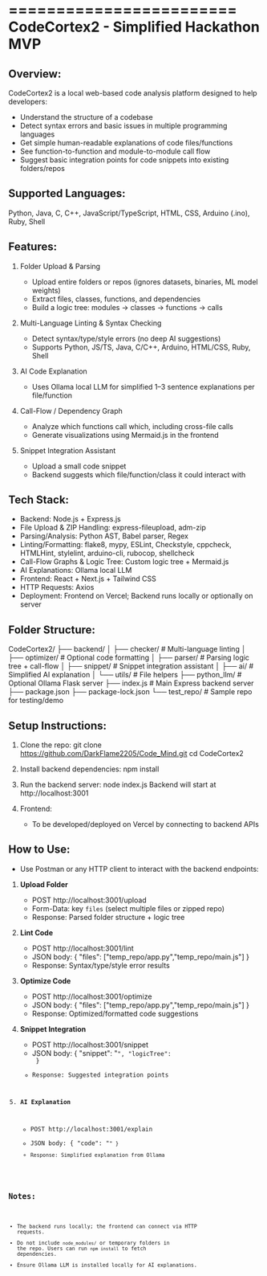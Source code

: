 ========================
CodeCortex2 - Simplified Hackathon MVP
========================

Overview:
---------
CodeCortex2 is a local web-based code analysis platform designed to help developers:

- Understand the structure of a codebase
- Detect syntax errors and basic issues in multiple programming languages
- Get simple human-readable explanations of code files/functions
- See function-to-function and module-to-module call flow
- Suggest basic integration points for code snippets into existing folders/repos

Supported Languages:
--------------------
Python, Java, C, C++, JavaScript/TypeScript, HTML, CSS, Arduino (.ino), Ruby, Shell

Features:
---------
1. Folder Upload & Parsing
   - Upload entire folders or repos (ignores datasets, binaries, ML model weights)
   - Extract files, classes, functions, and dependencies
   - Build a logic tree: modules → classes → functions → calls

2. Multi-Language Linting & Syntax Checking
   - Detect syntax/type/style errors (no deep AI suggestions)
   - Supports Python, JS/TS, Java, C/C++, Arduino, HTML/CSS, Ruby, Shell

3. AI Code Explanation
   - Uses Ollama local LLM for simplified 1–3 sentence explanations per file/function

4. Call-Flow / Dependency Graph
   - Analyze which functions call which, including cross-file calls
   - Generate visualizations using Mermaid.js in the frontend

5. Snippet Integration Assistant
   - Upload a small code snippet
   - Backend suggests which file/function/class it could interact with

Tech Stack:
-----------
- Backend: Node.js + Express.js
- File Upload & ZIP Handling: express-fileupload, adm-zip
- Parsing/Analysis: Python AST, Babel parser, Regex
- Linting/Formatting: flake8, mypy, ESLint, Checkstyle, cppcheck, HTMLHint, stylelint, arduino-cli, rubocop, shellcheck
- Call-Flow Graphs & Logic Tree: Custom logic tree + Mermaid.js
- AI Explanations: Ollama local LLM
- Frontend: React + Next.js + Tailwind CSS
- HTTP Requests: Axios
- Deployment: Frontend on Vercel; Backend runs locally or optionally on server

Folder Structure:
-----------------
CodeCortex2/
├── backend/
│   ├── checker/          # Multi-language linting
│   ├── optimizer/        # Optional code formatting
│   ├── parser/           # Parsing logic tree + call-flow
│   ├── snippet/          # Snippet integration assistant
│   ├── ai/               # Simplified AI explanation
│   └── utils/            # File helpers
├── python_llm/           # Optional Ollama Flask server
├── index.js              # Main Express backend server
├── package.json
├── package-lock.json
└── test_repo/            # Sample repo for testing/demo

Setup Instructions:
-------------------
1. Clone the repo:
   git clone https://github.com/DarkFlame2205/Code_Mind.git
   cd CodeCortex2

2. Install backend dependencies:
   npm install

3. Run the backend server:
   node index.js
   Backend will start at http://localhost:3001

4. Frontend:
   - To be developed/deployed on Vercel by connecting to backend APIs

How to Use:
-----------
- Use Postman or any HTTP client to interact with the backend endpoints:

1. **Upload Folder**
   - POST http://localhost:3001/upload
   - Form-Data: key `files` (select multiple files or zipped repo)
   - Response: Parsed folder structure + logic tree

2. **Lint Code**
   - POST http://localhost:3001/lint
   - JSON body: { "files": ["temp_repo/app.py","temp_repo/main.js"] }
   - Response: Syntax/type/style error results

3. **Optimize Code**
   - POST http://localhost:3001/optimize
   - JSON body: { "files": ["temp_repo/app.py","temp_repo/main.js"] }
   - Response: Optimized/formatted code suggestions

4. **Snippet Integration**
   - POST http://localhost:3001/snippet
   - JSON body: { "snippet": "<code snippet>", "logicTree": <logic tree object> }
   - Response: Suggested integration points

5. **AI Explanation**
   - POST http://localhost:3001/explain
   - JSON body: { "code": "<code string>" }
   - Response: Simplified explanation from Ollama

Notes:
------
- The backend runs locally; the frontend can connect via HTTP requests.
- Do not include `node_modules/` or temporary folders in the repo. Users can run `npm install` to fetch dependencies.
- Ensure Ollama LLM is installed locally for AI explanations.

